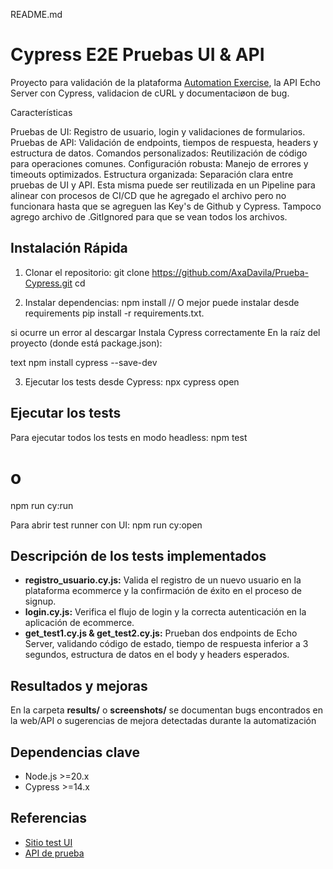 README.md

# Cypress E2E Pruebas UI & API

Proyecto para validación de la plataforma [Automation Exercise](https://automationexercise.com/), la API Echo Server con Cypress, validacion de cURL y documentaciøon de bug.

Características

Pruebas de UI: Registro de usuario, login y validaciones de formularios.
Pruebas de API: Validación de endpoints, tiempos de respuesta, headers y estructura de datos.
Comandos personalizados: Reutilización de código para operaciones comunes.
Configuración robusta: Manejo de errores y timeouts optimizados.
Estructura organizada: Separación clara entre pruebas de UI y API.
Esta misma puede ser reutilizada en un Pipeline para alinear con procesos de CI/CD que he agregado el archivo pero no funcionara hasta que se agreguen las Key's de Github y Cypress. Tampoco agrego archivo de .GitIgnored para que se vean todos los archivos. 

## Instalación Rápida

1. Clonar el repositorio:
git clone <https://github.com/AxaDavila/Prueba-Cypress.git>
cd <Prueba-Cypress>

2. Instalar dependencias:
npm install // O mejor puede instalar desde requirements
pip install -r requirements.txt.

si ocurre un error al descargar Instala Cypress correctamente
En la raíz del proyecto (donde está package.json):

text
npm install cypress --save-dev


3. Ejecutar los tests desde Cypress:
npx cypress open

## Ejecutar los tests

Para ejecutar todos los tests en modo headless:
npm test
# o
npm run cy:run

Para abrir test runner con UI:
npm run cy:open


## Descripción de los tests implementados

- **registro_usuario.cy.js:** Valida el registro de un nuevo usuario en la plataforma ecommerce y la confirmación de éxito en el proceso de signup.
- **login.cy.js:** Verifica el flujo de login y la correcta autenticación en la aplicación de ecommerce.
- **get_test1.cy.js & get_test2.cy.js:** Prueban dos endpoints de Echo Server, validando código de estado, tiempo de respuesta inferior a 3 segundos, estructura de datos en el body y headers esperados.

## Resultados y mejoras

En la carpeta **results/** o **screenshots/** se documentan bugs encontrados en la web/API o sugerencias de mejora detectadas durante la automatización  

## Dependencias clave

- Node.js >=20.x
- Cypress >=14.x

## Referencias
- [Sitio test UI](https://automationexercise.com/)
- [API de prueba](https://echo-serv.tbxnet.com/explorer/#/QA/get_qa_test1)
